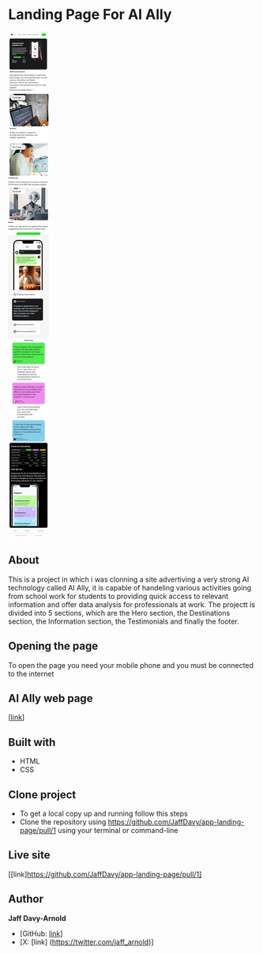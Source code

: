 # Landing Page For AI Ally
![mobile-view-of-the-app](./assets/images/screencapture-file-C-Users-WoRk-PC-Desktop-kyrois-projects-app-landing-page-index-html-2023-11-09-15_55_52.png)
## About
This is a project in which i was clonning a site advertiving a very strong AI technology called AI Ally, it is capable of handeling various activities going from school work for students to providing quick access to relevant information and offer data analysis for professionals at work. The projectt is divided into 5 sections, which are the Hero section, the Destinations section, the Information section, the Testimonials and finally the footer.
## Opening the page
To open the page you need your mobile phone and you must be connected to the internet
## AI Ally web page
[[link](https://dribbble.com/shots/22834663-App-Landing-Page)]
## Built with
- HTML
- CSS
## Clone project
- To get a local copy up and running follow this steps
- Clone the repository using https://github.com/JaffDavy/app-landing-page/pull/1 using your terminal or command-line
## Live site
[[link]https://github.com/JaffDavy/app-landing-page/pull/1]
## Author
**Jaff Davy-Arnold**
- [GitHub: [link](https://github.com/JaffDavy)]
- [X: [link] (https://twitter.com/jaff_arnold)]